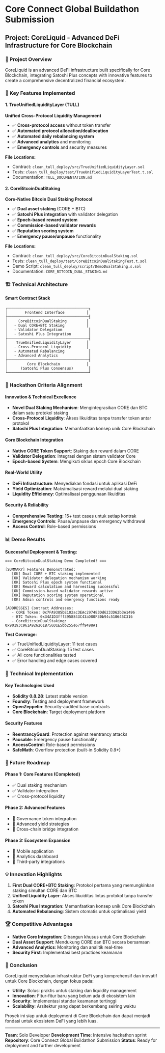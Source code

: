 # Core Connect Global Buildathon Submission

## Project: CoreLiquid - Advanced DeFi Infrastructure for Core Blockchain

### 🎯 Project Overview

CoreLiquid is an advanced DeFi infrastructure built specifically for Core Blockchain, integrating Satoshi Plus concepts with innovative features to create a comprehensive decentralized financial ecosystem.

### 🚀 Key Features Implemented

#### 1. TrueUnifiedLiquidityLayer (TULL)
**Unified Cross-Protocol Liquidity Management**
- ✅ **Cross-protocol access** without token transfer
- ✅ **Automated protocol allocation/deallocation**
- ✅ **Automated daily rebalancing system**
- ✅ **Advanced analytics** and monitoring
- ✅ **Emergency controls** and security measures

**File Locations:**
- Contract: `clean_tull_deploy/src/TrueUnifiedLiquidityLayer.sol`
- Tests: `clean_tull_deploy/test/TrueUnifiedLiquidityLayerTest.t.sol`
- Documentation: `TULL_DOCUMENTATION.md`

#### 2. CoreBitcoinDualStaking
**Core-Native Bitcoin Dual Staking Protocol**
- ✅ **Dual asset staking** (CORE + BTC)
- ✅ **Satoshi Plus integration** with validator delegation
- ✅ **Epoch-based reward system** 
- ✅ **Commission-based validator rewards**
- ✅ **Reputation scoring system**
- ✅ **Emergency pause/unpause** functionality

**File Locations:**
- Contract: `clean_tull_deploy/src/CoreBitcoinDualStaking.sol`
- Tests: `clean_tull_deploy/test/CoreBitcoinDualStakingTest.t.sol`
- Demo Script: `clean_tull_deploy/script/DemoDualStaking.s.sol`
- Documentation: `CORE_BITCOIN_DUAL_STAKING.md`

### 🏗️ Technical Architecture

#### Smart Contract Stack
```
┌─────────────────────────────────────┐
│        Frontend Interface          │
├─────────────────────────────────────┤
│     CoreBitcoinDualStaking         │
│   - Dual CORE+BTC Staking          │
│   - Validator Delegation            │
│   - Satoshi Plus Integration        │
├─────────────────────────────────────┤
│    TrueUnifiedLiquidityLayer       │
│   - Cross-Protocol Liquidity       │
│   - Automated Rebalancing           │
│   - Advanced Analytics              │
├─────────────────────────────────────┤
│         Core Blockchain            │
│      (Satoshi Plus Consensus)       │
└─────────────────────────────────────┘
```

### 🎯 Hackathon Criteria Alignment

#### Innovation & Technical Excellence
- **Novel Dual Staking Mechanism**: Mengintegrasikan CORE dan BTC dalam satu protokol staking
- **Cross-Protocol Liquidity**: Akses likuiditas tanpa transfer token antar protokol
- **Satoshi Plus Integration**: Memanfaatkan konsep unik Core Blockchain

#### Core Blockchain Integration
- **Native CORE Token Support**: Staking dan reward dalam CORE
- **Validator Delegation**: Integrasi dengan sistem validator Core
- **Epoch-based System**: Mengikuti siklus epoch Core Blockchain

#### Real-World Utility
- **DeFi Infrastructure**: Menyediakan fondasi untuk aplikasi DeFi
- **Yield Optimization**: Maksimalisasi reward melalui dual staking
- **Liquidity Efficiency**: Optimalisasi penggunaan likuiditas

#### Security & Reliability
- **Comprehensive Testing**: 15+ test cases untuk setiap kontrak
- **Emergency Controls**: Pause/unpause dan emergency withdrawal
- **Access Control**: Role-based permissions

### 📊 Demo Results

**Successful Deployment & Testing:**
```
=== CoreBitcoinDualStaking Demo Completed! ===

[SUMMARY] Features Demonstrated:
   [OK] Dual CORE + BTC staking implemented
   [OK] Validator delegation mechanism working
   [OK] Satoshi Plus epoch system functional
   [OK] Reward calculation and harvesting successful
   [OK] Commission-based validator rewards active
   [OK] Reputation scoring system operational
   [OK] Admin controls and emergency functions ready

[ADDRESSES] Contract Addresses:
   - CORE Token: 0x7FA9385bE102ac3EAc297483Dd6233D62b3e1496
   - BTC Token: 0x34A1D3fff3958843C43aD80F30b94c510645C316
   - CoreBitcoinDualStaking: 0x90193C961A926261B756D1E5bb255e67ff9498A1
```

**Test Coverage:**
- ✅ TrueUnifiedLiquidityLayer: 11 test cases
- ✅ CoreBitcoinDualStaking: 15 test cases
- ✅ All core functionalities tested
- ✅ Error handling and edge cases covered

### 🔧 Technical Implementation

#### Key Technologies Used
- **Solidity 0.8.28**: Latest stable version
- **Foundry**: Testing and deployment framework
- **OpenZeppelin**: Security-audited base contracts
- **Core Blockchain**: Target deployment platform

#### Security Features
- **ReentrancyGuard**: Protection against reentrancy attacks
- **Pausable**: Emergency pause functionality
- **AccessControl**: Role-based permissions
- **SafeMath**: Overflow protection (built-in Solidity 0.8+)

### 🚀 Future Roadmap

#### Phase 1: Core Features (Completed)
- ✅ Dual staking mechanism
- ✅ Validator integration
- ✅ Cross-protocol liquidity

#### Phase 2: Advanced Features
- 🔄 Governance token integration
- 🔄 Advanced yield strategies
- 🔄 Cross-chain bridge integration

#### Phase 3: Ecosystem Expansion
- 🔄 Mobile application
- 🔄 Analytics dashboard
- 🔄 Third-party integrations

### 💡 Innovation Highlights

1. **First Dual CORE+BTC Staking**: Protokol pertama yang memungkinkan staking simultan CORE dan BTC
2. **Unified Liquidity Layer**: Akses likuiditas lintas protokol tanpa transfer token
3. **Satoshi Plus Integration**: Memanfaatkan konsep unik Core Blockchain
4. **Automated Rebalancing**: Sistem otomatis untuk optimalisasi yield

### 🏆 Competitive Advantages

- **Native Core Integration**: Dibangun khusus untuk Core Blockchain
- **Dual Asset Support**: Mendukung CORE dan BTC secara bersamaan
- **Advanced Analytics**: Monitoring dan analitik real-time
- **Security First**: Implementasi best practices keamanan

### 📝 Conclusion

CoreLiquid menyediakan infrastruktur DeFi yang komprehensif dan inovatif untuk Core Blockchain, dengan fokus pada:
- **Utility**: Solusi praktis untuk staking dan liquidity management
- **Innovation**: Fitur-fitur baru yang belum ada di ekosistem lain
- **Security**: Implementasi standar keamanan tertinggi
- **Scalability**: Arsitektur yang dapat berkembang seiring waktu

Proyek ini siap untuk deployment di Core Blockchain dan dapat menjadi fondasi untuk ekosistem DeFi yang lebih luas.

---

**Team**: Solo Developer
**Development Time**: Intensive hackathon sprint
**Repository**: Core Connect Global Buildathon Submission
**Status**: Ready for deployment and further development